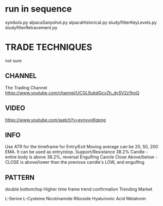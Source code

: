 # run in sequence

symbols.py
alpacaSanpshot.py
alpacaHistorical.py
study/filterKeyLevels.py
studyfilterRetracement.py

# TRADE TECHNIQUES
not sure

## CHANNEL

The Trading Channel
https://www.youtube.com/channel/UCGL9ubdGcvZh_dvSV2z1hoQ

## VIDEO

https://www.youtube.com/watch?v=eynxyoKgpng

## INFO

Use ATR for the timeframe for Entry/Exit
Moving average can be 20, 50, 200 EMA. It can be used as entry/stop.
Support/Resistance
38.2% Candle - entire body is above 38.2%, reversal
Engulfing Cancle
Close Above/below - CLOSE is above/lower than the previous candle's LOW, and engulfing

## PATTERN

double bottom/top
Higher time frame trend confirmation
Trending Market


L-Serine
L-Cysteine
Nicotinamide Riboside
Hyalurionic Acid
Melatonin
